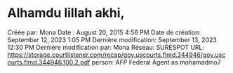# Alhamdu lillah akhi,

Créée par: Mona
Date : August 20, 2015 4:56 PM
Date de création: September 12, 2023 1:05 PM
Dernière modification: September 13, 2023 12:30 PM
Dernière modification par: Mona
Réseau: SURESPOT
URL: https://storage.courtlistener.com/recap/gov.uscourts.flmd.344946/gov.uscourts.flmd.344946.100.2.pdf
person: AFP Federal Agent as mohamadmo7